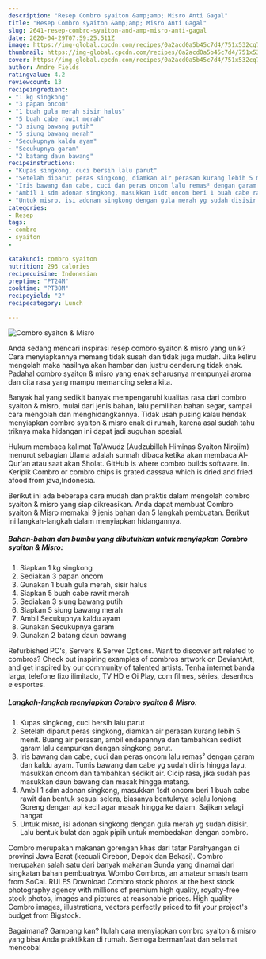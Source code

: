 ```yaml
---
description: "Resep Combro syaiton &amp;amp; Misro Anti Gagal"
title: "Resep Combro syaiton &amp;amp; Misro Anti Gagal"
slug: 2641-resep-combro-syaiton-and-amp-misro-anti-gagal
date: 2020-04-29T07:59:25.511Z
image: https://img-global.cpcdn.com/recipes/0a2acd0a5b45c7d4/751x532cq70/combro-syaiton-misro-foto-resep-utama.jpg
thumbnail: https://img-global.cpcdn.com/recipes/0a2acd0a5b45c7d4/751x532cq70/combro-syaiton-misro-foto-resep-utama.jpg
cover: https://img-global.cpcdn.com/recipes/0a2acd0a5b45c7d4/751x532cq70/combro-syaiton-misro-foto-resep-utama.jpg
author: Andre Fields
ratingvalue: 4.2
reviewcount: 13
recipeingredient:
- "1 kg singkong"
- "3 papan oncom"
- "1 buah gula merah sisir halus"
- "5 buah cabe rawit merah"
- "3 siung bawang putih"
- "5 siung bawang merah"
- "Secukupnya kaldu ayam"
- "Secukupnya garam"
- "2 batang daun bawang"
recipeinstructions:
- "Kupas singkong, cuci bersih lalu parut"
- "Setelah diparut peras singkong, diamkan air perasan kurang lebih 5 menit. Buang air perasan, ambil endapannya dan tambahkan sedikit garam lalu campurkan dengan singkong parut."
- "Iris bawang dan cabe, cuci dan peras oncom lalu remas² dengan garam dan kaldu ayam. Tumis bawang dan cabe yg sudah diiris hingga layu, masukkan oncom dan tambahkan sedikit air. Cicip rasa, jika sudah pas masukkan daun bawang dan masak hingga matang."
- "Ambil 1 sdm adonan singkong, masukkan 1sdt oncom beri 1 buah cabe rawit dan bentuk sesuai selera, biasanya bentuknya selalu lonjong. Goreng dengan api kecil agar masak hingga ke dalam. Sajikan selagi hangat"
- "Untuk misro, isi adonan singkong dengan gula merah yg sudah disisir. Lalu bentuk bulat dan agak pipih untuk membedakan dengan combro."
categories:
- Resep
tags:
- combro
- syaiton
- 

katakunci: combro syaiton  
nutrition: 293 calories
recipecuisine: Indonesian
preptime: "PT24M"
cooktime: "PT38M"
recipeyield: "2"
recipecategory: Lunch

---
```



![Combro syaiton &amp; Misro](https://img-global.cpcdn.com/recipes/0a2acd0a5b45c7d4/751x532cq70/combro-syaiton-misro-foto-resep-utama.jpg)

Anda sedang mencari inspirasi resep combro syaiton &amp; misro yang unik? Cara menyiapkannya memang tidak susah dan tidak juga mudah. Jika keliru mengolah maka hasilnya akan hambar dan justru cenderung tidak enak. Padahal combro syaiton &amp; misro yang enak seharusnya mempunyai aroma dan cita rasa yang mampu memancing selera kita.

Banyak hal yang sedikit banyak mempengaruhi kualitas rasa dari combro syaiton &amp; misro, mulai dari jenis bahan, lalu pemilihan bahan segar, sampai cara mengolah dan menghidangkannya. Tidak usah pusing kalau hendak menyiapkan combro syaiton &amp; misro enak di rumah, karena asal sudah tahu triknya maka hidangan ini dapat jadi suguhan spesial.

Hukum membaca kalimat Ta&#39;Awudz (Audzubillah Himinas Syaiton Nirojim) menurut sebagian Ulama adalah sunnah dibaca ketika akan membaca Al-Qur&#39;an atau saat akan Sholat. GitHub is where combro builds software. in. Keripik Combro or combro chips is grated cassava which is dried and fried afood from java,Indonesia.


Berikut ini ada beberapa cara mudah dan praktis dalam mengolah combro syaiton &amp; misro yang siap dikreasikan. Anda dapat membuat Combro syaiton &amp; Misro memakai 9 jenis bahan dan 5 langkah pembuatan. Berikut ini langkah-langkah dalam menyiapkan hidangannya.

<!--inarticleads1-->

##### Bahan-bahan dan bumbu yang dibutuhkan untuk menyiapkan Combro syaiton &amp; Misro:

1. Siapkan 1 kg singkong
1. Sediakan 3 papan oncom
1. Gunakan 1 buah gula merah, sisir halus
1. Siapkan 5 buah cabe rawit merah
1. Sediakan 3 siung bawang putih
1. Siapkan 5 siung bawang merah
1. Ambil Secukupnya kaldu ayam
1. Gunakan Secukupnya garam
1. Gunakan 2 batang daun bawang


Refurbished PC&#39;s, Servers &amp; Server Options. Want to discover art related to combros? Check out inspiring examples of combros artwork on DeviantArt, and get inspired by our community of talented artists. Tenha internet banda larga, telefone fixo ilimitado, TV HD e Oi Play, com filmes, séries, desenhos e esportes. 

<!--inarticleads2-->

##### Langkah-langkah menyiapkan Combro syaiton &amp; Misro:

1. Kupas singkong, cuci bersih lalu parut
1. Setelah diparut peras singkong, diamkan air perasan kurang lebih 5 menit. Buang air perasan, ambil endapannya dan tambahkan sedikit garam lalu campurkan dengan singkong parut.
1. Iris bawang dan cabe, cuci dan peras oncom lalu remas² dengan garam dan kaldu ayam. Tumis bawang dan cabe yg sudah diiris hingga layu, masukkan oncom dan tambahkan sedikit air. Cicip rasa, jika sudah pas masukkan daun bawang dan masak hingga matang.
1. Ambil 1 sdm adonan singkong, masukkan 1sdt oncom beri 1 buah cabe rawit dan bentuk sesuai selera, biasanya bentuknya selalu lonjong. Goreng dengan api kecil agar masak hingga ke dalam. Sajikan selagi hangat
1. Untuk misro, isi adonan singkong dengan gula merah yg sudah disisir. Lalu bentuk bulat dan agak pipih untuk membedakan dengan combro.


Combro merupakan makanan gorengan khas dari tatar Parahyangan di provinsi Jawa Barat (kecuali Cirebon, Depok dan Bekasi). Combro merupakan salah satu dari banyak makanan Sunda yang dinamai dari singkatan bahan pembuatnya. Wombo Combros, an amateur smash team from SoCal. RULES Download Combro stock photos at the best stock photography agency with millions of premium high quality, royalty-free stock photos, images and pictures at reasonable prices. High quality Combro images, illustrations, vectors perfectly priced to fit your project&#39;s budget from Bigstock. 

Bagaimana? Gampang kan? Itulah cara menyiapkan combro syaiton &amp; misro yang bisa Anda praktikkan di rumah. Semoga bermanfaat dan selamat mencoba!
